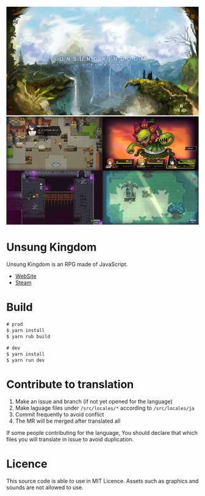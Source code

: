 
![ScreenShot1](public/img/ss/title.png)
![ScreenShot2](public/img/ss/multiple.png)

# Unsung Kingdom

Unsung Kingdom is an RPG made of JavaScript.

- [WebSite](https://unsungkingdom.laineus.com/)
- [Steam](https://store.steampowered.com/app/1344790/Unsung_Kingdom/)

# Build

```
# prod
$ yarn install
$ yarn rub build
```

```
# dev
$ yarn install
$ yarn run dev
```

# Contribute to translation

1. Make an issue and branch (if not yet opened for the language)
2. Make laguage files under `/src/locales/*` according to `/src/locales/ja`
3. Commit frequently to avoid conflict
4. The MR will be merged after translated all

If some people contributing for the language,
You should declare that which files you will translate in issue to avoid duplication.

# Licence

This source code is able to use in MIT Licence.
Assets such as graphics and sounds are not allowed to use.
